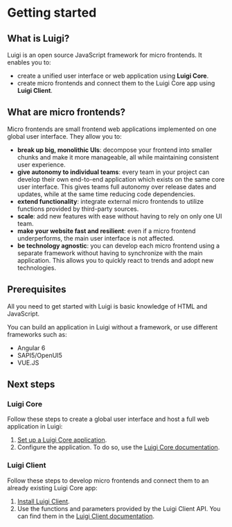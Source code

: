 # Getting started 

## What is Luigi?

Luigi is an open source JavaScript framework for micro frontends. It enables you to:
* create a unified user interface or web application using **Luigi Core**. 
* create micro frontends and connect them to the Luigi Core app using **Luigi Client**.

## What are micro frontends? 

Micro frontends are small frontend web applications implemented on one global user interface. They allow you to:

* **break up big, monolithic UIs**: decompose your frontend into smaller chunks and make it more manageable, all while maintaining consistent user experience.
* **give autonomy to individual teams**: every team in your project can develop their own end-to-end application which exists on the same core user interface. This gives teams full autonomy over release dates and updates, while at the same time reducing code dependencies.
* **extend functionality**: integrate external micro frontends to utilize functions provided by third-party sources.
* **scale**: add new features with ease without having to rely on only one UI team.
* **make your website fast and resilient**: even if a micro frontend underperforms, the main user interface is not affected.
* **be technology agnostic**: you can develop each micro frontend using a separate framework without having to synchronize with the main application. This allows you to quickly react to trends and adopt new technologies.

## Prerequisites 

All you need to get started with Luigi is basic knowledge of HTML and JavaScript. 

You can build an application in Luigi without a framework, or use different frameworks such as:
* Angular 6
* SAPI5/OpenUI5
* VUE.JS 

## Next steps

### Luigi Core

Follow these steps to create a global user interface and host a full web application in Luigi:

1. [Set up a Luigi Core application](https://github.com/SAP/luigi/blob/master/docs/application-setup.md).
2. Configure the application. To do so, use the [Luigi Core documentation](https://github.com/SAP/luigi/blob/master/docs/README.md#luigi-core).


### Luigi Client

Follow these steps to develop micro frontends and connect them to an already existing Luigi Core app:

1. [Install Luigi Client](https://github.com/SAP/luigi/tree/master/client#luigi-client).
2. Use the functions and parameters provided by the Luigi Client API. You can find them in the [Luigi Client documentation](https://github.com/SAP/luigi/tree/master/docs#luigi-client).